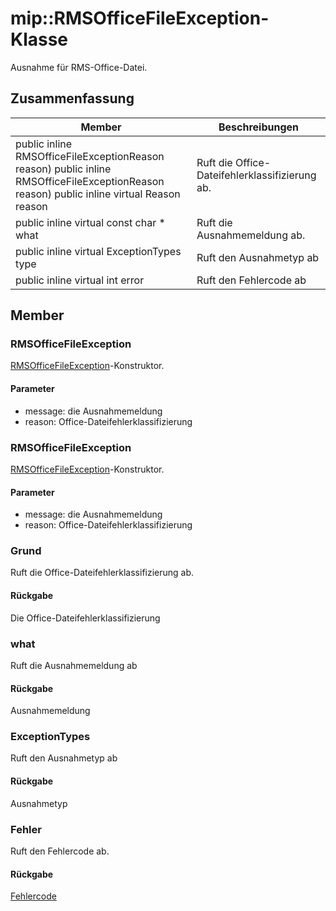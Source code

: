 # <a name="class-miprmsofficefileexception"></a>mip::RMSOfficeFileException-Klasse 
Ausnahme für RMS-Office-Datei.
## <a name="summary"></a>Zusammenfassung
 Member                        | Beschreibungen                                
--------------------------------|---------------------------------------------
public inline  RMSOfficeFileExceptionReason reason) public inline RMSOfficeFileExceptionReason reason) public inline virtual Reason reason | Ruft die Office-Dateifehlerklassifizierung ab.
public inline virtual const char * what | Ruft die Ausnahmemeldung ab.
public inline virtual ExceptionTypes type | Ruft den Ausnahmetyp ab
public inline virtual int error | Ruft den Fehlercode ab
## <a name="members"></a>Member
### <a name="rmsofficefileexception"></a>RMSOfficeFileException
[RMSOfficeFileException](#classmip_1_1_r_m_s_office_file_exception)-Konstruktor.
#### <a name="parameters"></a>Parameter
* message: die Ausnahmemeldung 
* reason: Office-Dateifehlerklassifizierung
### <a name="rmsofficefileexception"></a>RMSOfficeFileException
[RMSOfficeFileException](#classmip_1_1_r_m_s_office_file_exception)-Konstruktor.
#### <a name="parameters"></a>Parameter
* message: die Ausnahmemeldung 
* reason: Office-Dateifehlerklassifizierung
### <a name="reason"></a>Grund
Ruft die Office-Dateifehlerklassifizierung ab.
#### <a name="returns"></a>Rückgabe
Die Office-Dateifehlerklassifizierung
### <a name="what"></a>what
Ruft die Ausnahmemeldung ab
#### <a name="returns"></a>Rückgabe
Ausnahmemeldung
### <a name="exceptiontypes"></a>ExceptionTypes
Ruft den Ausnahmetyp ab
#### <a name="returns"></a>Rückgabe
Ausnahmetyp
### <a name="error"></a>Fehler
Ruft den Fehlercode ab.
#### <a name="returns"></a>Rückgabe
[Fehlercode](#classmip_1_1_error)